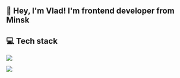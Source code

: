 <h2>👋 Hey, I'm Vlad! I'm frontend developer from Minsk </h2>
<h2>💻 Tech stack</h2>
<p>
    <img src="https://skillicons.dev/icons?i=javascript,html,css,gulp" />
</p>
<p>
    <img src="https://skillicons.dev/icons?i=cpp,qt,express,scss" />
</p>

